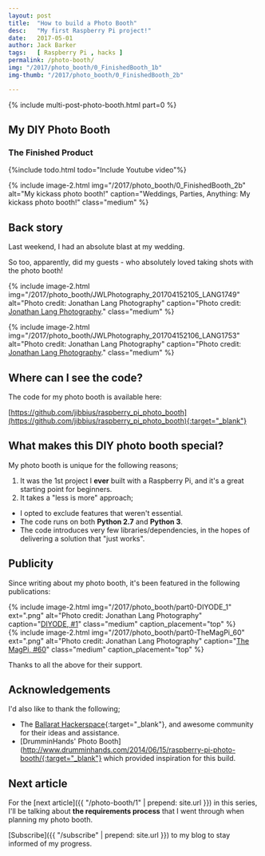 ```yaml
---
layout: post
title:  "How to build a Photo Booth"
desc:   "My first Raspberry Pi project!"
date:   2017-05-01
author: Jack Barker
tags:   [ Raspberry Pi , hacks ]
permalink: /photo-booth/
img: "/2017/photo_booth/0_FinishedBooth_1b"
img-thumb: "/2017/photo_booth/0_FinishedBooth_2b"

---
```


{% include multi-post-photo-booth.html part=0 %}

## My DIY Photo Booth
### The Finished Product

{%include todo.html todo="Include Youtube video"%}

{% include image-2.html
    img="/2017/photo_booth/0_FinishedBooth_2b"
    alt="My kickass photo booth!"
    caption="Weddings, Parties, Anything: My kickass photo booth!"
    class="medium"
%}

## Back story
Last weekend, I had an absolute blast at my wedding.

So too, apparently, did my guests - who absolutely loved taking shots with the photo booth!

{% include image-2.html
    img="/2017/photo_booth/JWLPhotography_201704152105_LANG1749"
    alt="Photo credit: Jonathan Lang Photography"
    caption="Photo credit: <a href='http://jonathanlangphotography.com.au/' target='_blank'>Jonathan Lang Photography</a>."
    class="medium"
%}

{% include image-2.html
    img="/2017/photo_booth/JWLPhotography_201704152106_LANG1753"
    alt="Photo credit: Jonathan Lang Photography"
    caption="Photo credit: <a href='http://jonathanlangphotography.com.au/' target='_blank'>Jonathan Lang Photography</a>."
    class="medium"
%}


## Where can I see the code?
The code for my photo booth is available here: 

[https://github.com/jibbius/raspberry_pi_photo_booth](https://github.com/jibbius/raspberry_pi_photo_booth){:target="_blank"}

## What makes **this** DIY photo booth special?
My photo booth is unique for the following reasons;
    
1. It was the 1st project I **ever** built with a Raspberry Pi, and it's a great starting point for beginners.
1. It takes a "less is more" approach;
 - I opted to exclude features that weren't essential. 
 - The code runs on both **Python 2.7** and **Python 3**.
 - The code introduces very few libraries/dependencies, in the hopes of delivering a solution that "just works".

## Publicity
Since writing about my photo booth, it's been featured in the following publications:
<div class="row">
<div class="column">
{% include image-2.html
    img="/2017/photo_booth/part0-DIYODE_1"
    ext=".png"
    alt="Photo credit: Jonathan Lang Photography"
    caption="<a href='https://diyodemag.com/features/pi_booth/' target='_blank'>DIYODE, #1</a>"
    class="medium"
    caption_placement="top"
%}
</div>
<div class="column" markdown="1">
{% include image-2.html
    img="/2017/photo_booth/part0-TheMagPi_60"
    ext=".png"
    alt="Photo credit: Jonathan Lang Photography"
    caption="<a href='https://www.raspberrypi.org/magpi-issues/MagPi60.pdf#page=30' target='_blank'>The MagPi, #60</a>"
    class="medium"
    caption_placement="top"
%}
</div>
</div>

Thanks to all the above for their support.

## Acknowledgements
I'd also like to thank the following;
- The [Ballarat Hackerspace](https://ballarathackerspace.org.au/){:target="_blank"}, and awesome community for their ideas and assistance.
- [DrumminHands' Photo Booth](http://www.drumminhands.com/2014/06/15/raspberry-pi-photo-booth/{:target="_blank"} which provided inspiration for this build.

## Next article
For the [next article]({{ "/photo-booth/1" | prepend: site.url }}) in this series, I'll be talking about <strong>the requirements process</strong> that I went through when planning my photo booth.

[Subscribe]({{ "/subscribe" | prepend: site.url }}) to my blog to stay informed of my progress.
